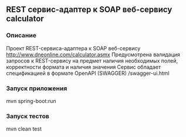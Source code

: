 ## REST сервис-адаптер к SOAP веб-сервису calculator

### Описание
Проект REST-сервиса-адаптера к SOAP веб-сервису http://www.dneonline.com/calculator.asmx
Предусмотрена валидация запросов к REST-сервису на предмет наличия необходимых полей, корректности формата и наличия значения
Сервис обладает спецификацией в формате OpenAPI (SWAGGER) 
/swagger-ui.html

### Запуск приложения 
mvn spring-boot:run

### Запуск тестов
mvn clean test

